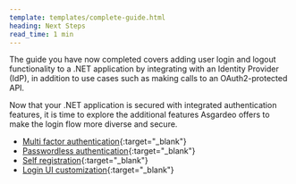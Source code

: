 ```yaml
---
template: templates/complete-guide.html
heading: Next Steps
read_time: 1 min
---
```


The guide you have now completed covers adding user login and logout functionality to a .NET application by integrating with an Identity Provider (IdP), in addition to use cases such as making calls to an OAuth2-protected API.

Now that your .NET application is secured with integrated authentication features, it is time to explore the additional features Asgardeo offers to make the login flow more diverse and secure.

- [Multi factor authentication](https://wso2.com/asgardeo/docs/guides/authentication/mfa/){:target="_blank"}
- [Passwordless authentication](https://wso2.com/asgardeo/docs/guides/authentication/passwordless-login/){:target="_blank"}
- [Self registration](https://wso2.com/asgardeo/docs/guides/user-accounts/configure-self-registration/){:target="_blank"}
- [Login UI customization](https://wso2.com/asgardeo/docs/guides/branding/){:target="_blank"} 
